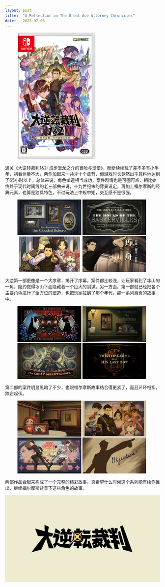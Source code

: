 ```yaml
---
layout: post
title:  "A Reflection on The Great Ace Attorney Chronicles"
date:   2025-07-06
---
```

<figure><img src="/assets/img/20250706-the-great-ace-attorney-chronicles_1.jpg" width="60%" /></figure>

通关《大逆转裁判1&2: 成步堂龙之介的冒险与觉悟》，断断续续玩了差不多有小半年，初看体量不大，两作加起来一共才十个章节，但游戏时长竟然出乎意料地达到了65小时以上。总体来说，角色塑造相当成功，案件剧情也是可圈可点，相比始终处于现代时间线的老三部曲来说，十九世纪末的背景设定，再加上福尔摩斯的经典元素，也算是独具特色，不过玩法上中规中矩，交互感不是很强。

<figure>
<img src="/assets/img/20250706-the-great-ace-attorney-chronicles_2.jpg" width="49%" />
<img src="/assets/img/20250706-the-great-ace-attorney-chronicles_3.jpg" width="49%" />
<img src="/assets/img/20250706-the-great-ace-attorney-chronicles_4.jpg" width="49%" />
<img src="/assets/img/20250706-the-great-ace-attorney-chronicles_5.jpg" width="49%" />
</figure>

大逆第一部更像是一个大序章，揭开了序幕，案件都比较浅，让玩家看到了冰山的一角，隐约觉得冰山下面隐藏着一个巨大的阴谋。另一方面，第一部就已经把各个主要角色进行了全方位的塑造，也把玩家拉到了那个年代，那一系列离奇的故事中。

<figure>
<img src="/assets/img/20250706-the-great-ace-attorney-chronicles_6.jpg" width="49%" />
<img src="/assets/img/20250706-the-great-ace-attorney-chronicles_7.jpg" width="49%" />
<img src="/assets/img/20250706-the-great-ace-attorney-chronicles_8.jpg" width="49%" />
<img src="/assets/img/20250706-the-great-ace-attorney-chronicles_9.jpg" width="49%" />
</figure>

第二部的案件明显黑暗了不少，也跟福尔摩斯故事结合得更紧了，而且环环相扣，跌宕起伏。

<figure>
<img src="/assets/img/20250706-the-great-ace-attorney-chronicles_10.jpg" width="49%" />
<img src="/assets/img/20250706-the-great-ace-attorney-chronicles_11.jpg" width="49%" />
<img src="/assets/img/20250706-the-great-ace-attorney-chronicles_12.jpg" width="49%" />
<img src="/assets/img/20250706-the-great-ace-attorney-chronicles_13.jpg" width="49%" />
</figure>

两部作品合起来构成了一个完整的精彩故事，真希望什么时候这个系列能有续作推出，继续福尔摩斯背景下这些角色的故事。

![](/assets/img/20250706-the-great-ace-attorney-chronicles_14.jpg)
